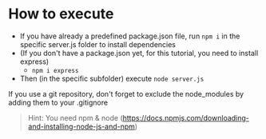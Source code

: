 # How to execute
- If you have already a predefined package.json file, run ``npm i`` in the specific server.js folder to install dependencies
- (If you don't have a package.json yet, for this tutorial, you need to install express)
  - ``npm i express``
- Then (in the specific subfolder) execute ``node server.js``

If you use a git repository, don't forget to exclude the node_modules by adding them to your .gitignore


> Hint: You need npm & node (https://docs.npmjs.com/downloading-and-installing-node-js-and-npm)